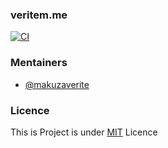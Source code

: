 ### veritem.me
[![CI](https://github.com/makuzaverite/veritem.me/actions/workflows/ci.yml/badge.svg)](https://github.com/makuzaverite/veritem.me/actions/workflows/ci.yml)


### Mentainers

- [@makuzaverite](https://github.com/makuzaverite)

### Licence

This is Project is under [MIT](https://github.com/makuzaverite/veritem.me/blob/main/LICENSE) Licence






